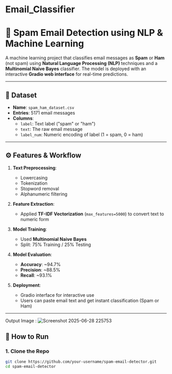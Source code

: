 # Email_Classifier
# 📧 Spam Email Detection using NLP & Machine Learning

A machine learning project that classifies email messages as **Spam** or **Ham** (not spam) using **Natural Language Processing (NLP)** techniques and a **Multinomial Naive Bayes** classifier. The model is deployed with an interactive **Gradio web interface** for real-time predictions.

---

## 📁 Dataset

- **Name**: `spam_ham_dataset.csv`
- **Entries**: 5171 email messages
- **Columns**:
  - `label`: Text label ("spam" or "ham")
  - `text`: The raw email message
  - `label_num`: Numeric encoding of label (1 = spam, 0 = ham)

---

## ⚙️ Features & Workflow

1. **Text Preprocessing**:
   - Lowercasing
   - Tokenization
   - Stopword removal
   - Alphanumeric filtering

2. **Feature Extraction**:
   - Applied **TF-IDF Vectorization** (`max_features=5000`) to convert text to numeric form

3. **Model Training**:
   - Used **Multinomial Naive Bayes**
   - Split: 75% Training / 25% Testing

4. **Model Evaluation**:
   - **Accuracy**: ~94.7%
   - **Precision**: ~88.5%
   - **Recall**: ~93.1%

5. **Deployment**:
   - Gradio interface for interactive use
   - Users can paste email text and get instant classification (Spam or Ham)

---
Output Image :
![Screenshot 2025-06-28 225753](https://github.com/user-attachments/assets/b016101c-11b5-49cb-8c3c-db43440c4586)






## 🚀 How to Run

### 1. Clone the Repo
```bash
git clone https://github.com/your-username/spam-email-detector.git
cd spam-email-detector
